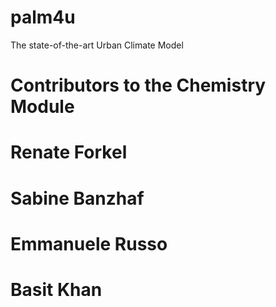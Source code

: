 # palm4u
The state-of-the-art Urban Climate Model

# Contributors to the Chemistry Module

# Renate Forkel
# Sabine Banzhaf
# Emmanuele Russo
# Basit Khan

